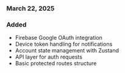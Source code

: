 ### March 22, 2025

### Added

- Firebase Google OAuth integration
- Device token handling for notifications
- Account state management with Zustand
- API layer for auth requests
- Basic protected routes structure
